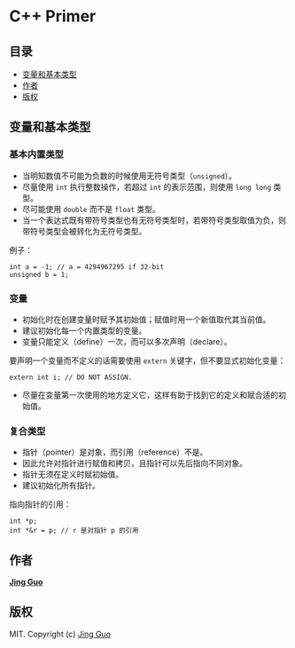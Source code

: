 # C++ Primer

## 目录

- [变量和基本类型](#变量和基本类型)
- [作者](#作者)
- [版权](#版权)

## 变量和基本类型

### 基本内置类型

- 当明知数值不可能为负数的时候使用无符号类型（`unsigned`）。
- 尽量使用 `int` 执行整数操作，若超过 `int` 的表示范围，则使用 `long long` 类型。
- 尽可能使用 `double` 而不是 `float` 类型。
- 当一个表达式既有带符号类型也有无符号类型时，若带符号类型取值为负，则带符号类型会被转化为无符号类型。

例子：

    int a = -1; // a = 4294967295 if 32-bit
    unsigned b = 1;

### 变量

- 初始化时在创建变量时赋予其初始值；赋值时用一个新值取代其当前值。
- 建议初始化每一个内置类型的变量。
- 变量只能定义（define）一次，而可以多次声明（declare）。

要声明一个变量而不定义的话需要使用 `extern` 关键字，但不要显式初始化变量：

    extern int i; // DO NOT ASSIGN.

- 尽量在变量第一次使用的地方定义它，这样有助于找到它的定义和赋合适的初始值。

### 复合类型

- 指针（pointer）是对象，而引用（reference）不是。
- 因此允许对指针进行赋值和拷贝，且指针可以先后指向不同对象。
- 指针无须在定义时赋初始值。
- 建议初始化所有指针。

指向指针的引用：

    int *p;
    int *&r = p; // r 是对指针 p 的引用


## 作者

[**Jing Guo**](http://guoj.org/)

## 版权

MIT. Copyright (c) [Jing Guo](http://guoj.org/)